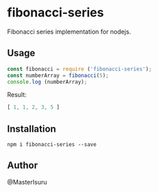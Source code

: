 fibonacci-series
=========

Fibonacci series implementation for nodejs.

Usage
-----

```js
const fibonacci = require ('fibonacci-series');
const numberArray = fibonacci(5);
console.log (numberArray);
```

Result:

```js
[ 1, 1, 2, 3, 5 ]
```

Installation
------------

`npm i fibonacci-series --save`


Author
------
@MasterIsuru
